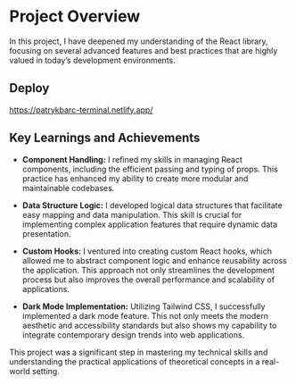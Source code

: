 # Project Overview

In this project, I have deepened my understanding of the React library, focusing on several advanced features and best practices that are highly valued in today’s development environments.

## Deploy

https://patrykbarc-terminal.netlify.app/

## Key Learnings and Achievements

- **Component Handling:**
  I refined my skills in managing React components, including the efficient passing and typing of props. This practice has enhanced my ability to create more modular and maintainable codebases.

- **Data Structure Logic:**
  I developed logical data structures that facilitate easy mapping and data manipulation. This skill is crucial for implementing complex application features that require dynamic data presentation.

- **Custom Hooks:**
  I ventured into creating custom React hooks, which allowed me to abstract component logic and enhance reusability across the application. This approach not only streamlines the development process but also improves the overall performance and scalability of applications.

- **Dark Mode Implementation:**
  Utilizing Tailwind CSS, I successfully implemented a dark mode feature. This not only meets the modern aesthetic and accessibility standards but also shows my capability to integrate contemporary design trends into web applications.

This project was a significant step in mastering my technical skills and understanding the practical applications of theoretical concepts in a real-world setting.